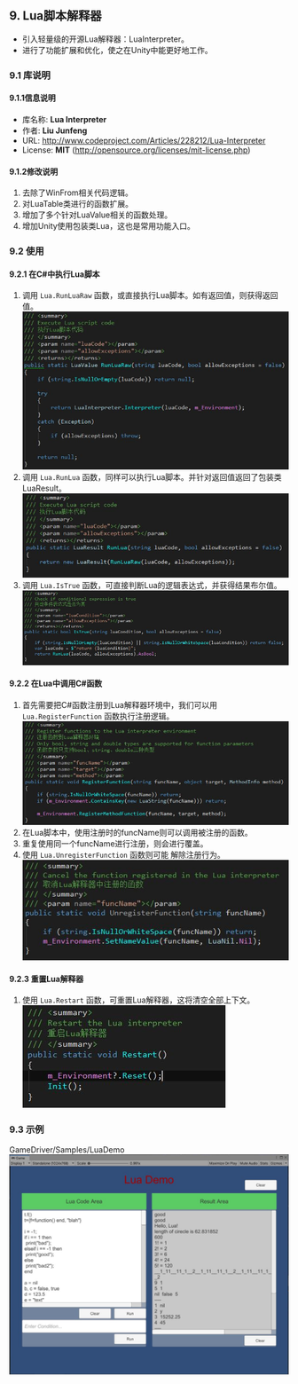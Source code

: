 ## 9. Lua脚本解释器
+ 引入轻量级的开源Lua解释器：LuaInterpreter。  
+ 进行了功能扩展和优化，使之在Unity中能更好地工作。  

### 9.1 库说明

#### 9.1.1信息说明
+ 库名称: **Lua Interpreter**  
+ 作者: **Liu Junfeng**  
+ URL: http://www.codeproject.com/Articles/228212/Lua-Interpreter  
+ License: **MIT** (http://opensource.org/licenses/mit-license.php)  

#### 9.1.2修改说明
1. 去除了WinFrom相关代码逻辑。  
2. 对LuaTable类进行的函数扩展。  
3. 增加了多个针对LuaValue相关的函数处理。  
4. 增加Unity使用包装类Lua，这也是常用功能入口。  

### 9.2 使用

#### 9.2.1 在C#中执行Lua脚本
1. 调用 `Lua.RunLuaRaw` 函数，或直接执行Lua脚本。如有返回值，则获得返回值。  
![image](assets/img/Lua_6.jpg)  
2. 调用 `Lua.RunLua` 函数，同样可以执行Lua脚本。并针对返回值返回了包装类LuaResult。  
![image](assets/img/Lua_5.jpg)  
3. 调用 `Lua.IsTrue` 函数，可直接判断Lua的逻辑表达式，并获得结果布尔值。  
![image](assets/img/Lua_4.jpg)  

#### 9.2.2 在Lua中调用C#函数
1. 首先需要把C#函数注册到Lua解释器环境中，我们可以用 `Lua.RegisterFunction` 函数执行注册逻辑。  
![image](assets/img/Lua_2.jpg)   
2. 在Lua脚本中，使用注册时的funcName则可以调用被注册的函数。  
3. 重复使用同一个funcName进行注册，则会进行覆盖。  
4. 使用 `Lua.UnregisterFunction` 函数则可能 解除注册行为。  
![image](assets/img/Lua_3.jpg)   

#### 9.2.3 重置Lua解释器
1. 使用 `Lua.Restart` 函数，可重置Lua解释器，这将清空全部上下文。  
![image](assets/img/Lua_7.jpg)  

### 9.3 示例
GameDriver/Samples/LuaDemo   
![image](assets/img/Lua_1.jpg)  